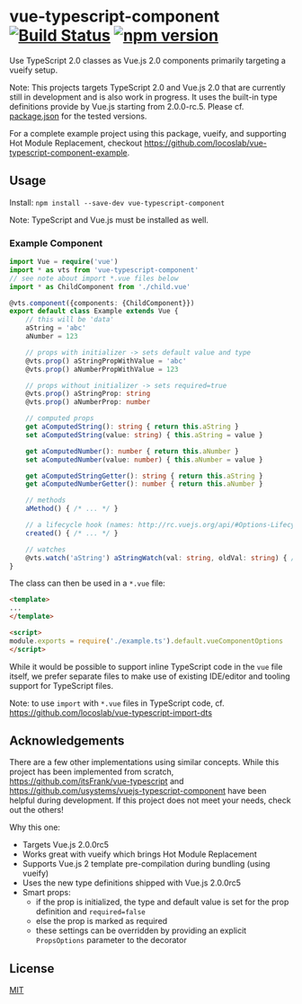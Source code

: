 # vue-typescript-component [![Build Status](https://travis-ci.org/locoslab/vue-typescript-component.svg?branch=master)](https://travis-ci.org/locoslab/vue-typescript-component) [![npm version](https://badge.fury.io/js/vue-typescript-component.svg)](https://badge.fury.io/js/vue-typescript-component)
Use TypeScript 2.0 classes as Vue.js 2.0 components primarily targeting a vueify setup.

Note: This projects targets TypeScript 2.0 and Vue.js 2.0 that are currently still in development and is also work in progress. It uses the built-in type definitions provide by Vue.js starting from 2.0.0-rc.5. Please cf. [package.json](package.json) for the tested versions.

For a complete example project using this package, vueify, and supporting Hot Module Replacement, checkout <https://github.com/locoslab/vue-typescript-component-example>.

## Usage
Install: `npm install --save-dev vue-typescript-component`

Note: TypeScript and Vue.js must be installed as well.

### Example Component
```typescript
import Vue = require('vue')
import * as vts from 'vue-typescript-component'
// see note about import *.vue files below
import * as ChildComponent from './child.vue'

@vts.component({components: {ChildComponent}})
export default class Example extends Vue {
	// this will be 'data'
	aString = 'abc'
	aNumber = 123

	// props with initializer -> sets default value and type
	@vts.prop() aStringPropWithValue = 'abc'
	@vts.prop() aNumberPropWithValue = 123

	// props without initializer -> sets required=true
	@vts.prop() aStringProp: string
	@vts.prop() aNumberProp: number

	// computed props
	get aComputedString(): string { return this.aString }
	set aComputedString(value: string) { this.aString = value }

	get aComputedNumber(): number { return this.aNumber }
	set aComputedNumber(value: number) { this.aNumber = value }

	get aComputedStringGetter(): string { return this.aString }
	get aComputedNumberGetter(): number { return this.aNumber }

	// methods
	aMethod() { /* ... */ }

	// a lifecycle hook (names: http://rc.vuejs.org/api/#Options-Lifecycle-Hooks)
	created() { /* ... */ }

	// watches
	@vts.watch('aString') aStringWatch(val: string, oldVal: string) { /* ... */ }
}
```

The class can then be used in a `*.vue` file:
```html
<template>
...
</template>

<script>
module.exports = require('./example.ts').default.vueComponentOptions
</script>
```

While it would be possible to support inline TypeScript code in the `vue` file itself, we prefer separate files to make use of existing IDE/editor and tooling support for TypeScript files.

Note: to use `import` with `*.vue` files in TypeScript code, cf. <https://github.com/locoslab/vue-typescript-import-dts>

## Acknowledgements
There are a few other implementations using similar concepts. While this project has been implemented from scratch, <https://github.com/itsFrank/vue-typescript> and <https://github.com/usystems/vuejs-typescript-component> have been helpful during development. If this project does not meet your needs, check out the others!

Why this one:
* Targets Vue.js 2.0.0rc5
* Works great with vueify which brings Hot Module Replacement
* Supports Vue.js 2 template pre-compilation during bundling (using vueify)
* Uses the new type definitions shipped with Vue.js 2.0.0rc5
* Smart props:
	- if the prop is initialized, the type and default value is set for the prop definition and `required=false`
	- else the prop is marked as required
	- these settings can be overridden by providing an explicit `PropsOptions` parameter to the decorator

## License
[MIT](http://opensource.org/licenses/MIT)

